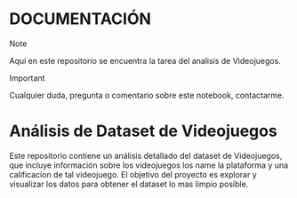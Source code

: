 # DOCUMENTACIÓN

> [!NOTE]
> Aqui en este repositorio se encuentra la tarea del analisis de Videojuegos.

> [!Important]
> Cualquier duda, pregunta o comentario sobre este notebook, contactarme.

# Análisis de Dataset de Videojuegos
Este repositorio contiene un análisis detallado del dataset de Videojuegos, que incluye información sobre los videojuegos los name la plataforma y una calificacion de tal videojuego. El objetivo del proyecto es explorar y visualizar los datos para obtener el dataset lo mas limpio posible.
